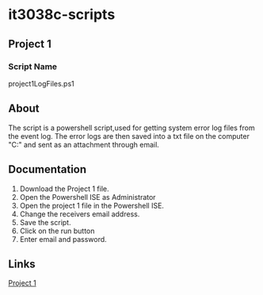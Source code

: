 
# it3038c-scripts

## Project 1

### Script Name
 project1LogFiles.ps1
 
## About

The script is a powershell script,used for getting system error log files from the event log.
The error logs are then saved into a txt file on the computer "C:\" and sent as an attachment through email.

## Documentation
1. Download the Project 1 file.
2. Open the Powershell ISE as Administrator
3. Open the project 1 file in the Powershell ISE.
4. Change the receivers email address.
5. Save the script.
6. Click on the run button
7. Enter email and password. 

## Links
[Project 1](https://github.uc.edu/patelm7/it3038c-scripts/blob/master/powershell/Project1LogFiles.ps1)


